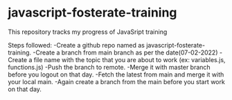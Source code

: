 # javascript-fosterate-training
This repository tracks my progress of JavaSript training

Steps followed:
-Create a github repo named as javascript-fosterate-training.
-Create a branch from main branch as per the date(07-02-2022)
-Create a file name with the topic that you are about to work (ex: variables.js, functions.js)
-Push the branch to remote.
-Merge it with master branch before you logout on that day.
-Fetch the latest from main and merge it with your local main.
-Again create a branch from the main before you start work on that day.
